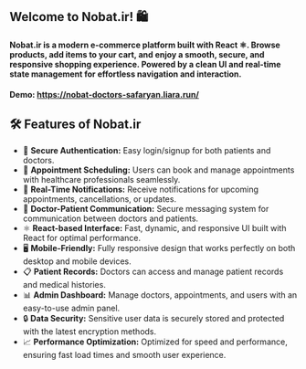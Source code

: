 <h2 align="left">Welcome to Nobat.ir! 🛍️</h2>

<h4 align="left">
Nobat.ir is a modern e-commerce platform built with React ⚛️. Browse products, add items to your cart, and enjoy a smooth, secure, and responsive shopping experience. Powered by a clean UI and real-time state management for effortless navigation and interaction.
</h4>
 
<strong> Demo: https://nobat-doctors-safaryan.liara.run/ </strong>
<br />

<p>

<h2 align="left">🛠️ Features of Nobat.ir</h2>

<ul>
  <li>🔐 <strong>Secure Authentication:</strong> Easy login/signup for both patients and doctors.</li>
  <li>📅 <strong>Appointment Scheduling:</strong> Users can book and manage appointments with healthcare professionals seamlessly.</li>
  <li>🔔 <strong>Real-Time Notifications:</strong> Receive notifications for upcoming appointments, cancellations, or updates.</li>
  <li>💬 <strong>Doctor-Patient Communication:</strong> Secure messaging system for communication between doctors and patients.</li>
  <li>⚛️ <strong>React-based Interface:</strong> Fast, dynamic, and responsive UI built with React for optimal performance.</li>
  <li>🖥️ <strong>Mobile-Friendly:</strong> Fully responsive design that works perfectly on both desktop and mobile devices.</li>
  <li>📋 <strong>Patient Records:</strong> Doctors can access and manage patient records and medical histories.</li>
  <li>📊 <strong>Admin Dashboard:</strong> Manage doctors, appointments, and users with an easy-to-use admin panel.</li>
  <li>🔒 <strong>Data Security:</strong> Sensitive user data is securely stored and protected with the latest encryption methods.</li>
  <li>📈 <strong>Performance Optimization:</strong> Optimized for speed and performance, ensuring fast load times and smooth user experience.</li>
</ul>

</p>
